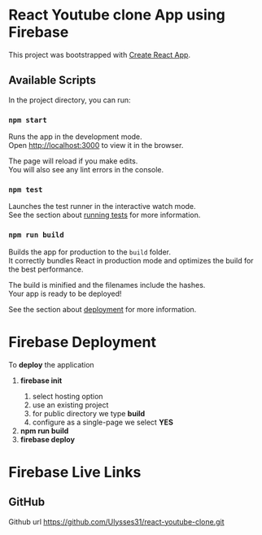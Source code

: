 # React Youtube clone App using Firebase

This project was bootstrapped with [Create React App](https://github.com/facebook/create-react-app).

## Available Scripts

In the project directory, you can run:

### **`npm start`**

Runs the app in the development mode.\
Open [http://localhost:3000](http://localhost:3000) to view it in the browser.

The page will reload if you make edits.\
You will also see any lint errors in the console.

### **`npm test`**

Launches the test runner in the interactive watch mode.\
See the section about [running tests](https://facebook.github.io/create-react-app/docs/running-tests) for more information.

### **`npm run build`**

Builds the app for production to the `build` folder.\
It correctly bundles React in production mode and optimizes the build for the best performance.

The build is minified and the filenames include the hashes.\
Your app is ready to be deployed!

See the section about [deployment](https://facebook.github.io/create-react-app/docs/deployment) for more information.

# Firebase Deployment

To **deploy** the application

<ol>
<li><b>firebase init</b></li>
  <ol>
   <li>select hosting option</li>
   <li>use an existing project</li>
   <li>for public directory we type <b>build</b></li>
   <li>configure as a single-page we select <b>YES</b></li>
  </ol>
<li><b>npm run build</b></li>
<li><b>firebase deploy</b></li>
</ol>

# Firebase Live Links

## GitHub

Github url https://github.com/Ulysses31/react-youtube-clone.git
